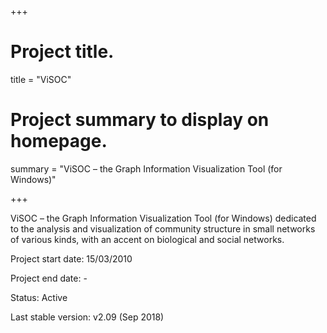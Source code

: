 +++

# Project title.
title = "ViSOC"

# Project summary to display on homepage.
summary = "ViSOC – the Graph Information Visualization Tool (for Windows)"

+++

ViSOC – the Graph Information Visualization Tool (for Windows) dedicated to the analysis and visualization of community structure in small networks of various kinds, with an accent on biological and social networks.

Project start date: 15/03/2010

Project end date: -

Status: Active

Last stable version: v2.09 (Sep 2018)

